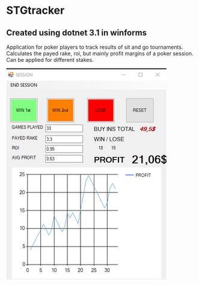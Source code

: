 # STGtracker

## Created using dotnet 3.1 in winforms

<p>
Application for poker players to track results of sit and go tournaments. Calculates the payed rake, roi, but mainly profit margins of a poker session. Can be applied for different stakes.
</p>

![stg](https://github.com/levi7x/MyImages/blob/main/ghub-imgs/stgtracker/stg.png?raw=true)
